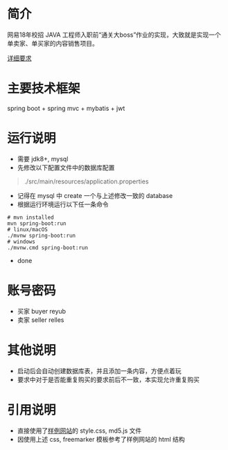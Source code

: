 # 简介

网易18年校招 JAVA 工程师入职前“通关大boss”作业的实现，大致就是实现一个单卖家、单买家的内容销售项目。

[详细要求][1]

# 主要技术框架
spring boot + spring mvc + mybatis + jwt 

# 运行说明

- 需要 jdk8+, mysql
- 先修改以下配置文件中的数据库配置
> ./src/main/resources/application.properties
- 记得在 mysql 中 create 一个与上述修改一致的 database
- 根据运行环境运行以下任一条命令
``` 
# mvn installed
mvn spring-boot:run
# linux/macOS
./mvnw spring-boot:run
# windows
./mvnw.cmd spring-boot:run
```
- done

# 账号密码
- 买家 buyer reyub
- 卖家 seller relles

# 其他说明

- 启动后会自动创建数据库表，并且添加一条内容，方便点着玩
- 要求中对于是否能重复购买的要求前后不一致，本实现允许重复购买

# 引用说明

- 直接使用了[样例网站][2]的 style.css, md5.js 文件
- 因使用上述 css, freemarker 模板参考了样例网站的 html 结构

[1]: http://easeplan.netease.com/#/detail/70
[2]: http://59.111.100.242:8080/

